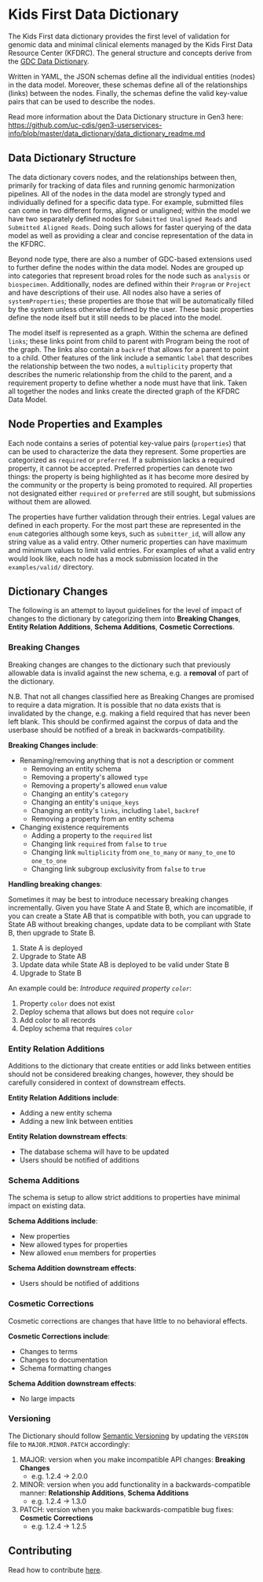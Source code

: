 # Kids First Data Dictionary

The Kids First data dictionary provides the first
level of validation for genomic data and minimal clinical elements
managed by the Kids First Data Resource Center (KFDRC).
The general structure and concepts derive from the [GDC Data Dictionary](https://github.com/nci-gdc/gdcdictionary).

Written in YAML, the JSON schemas define all the individual entities (nodes) in the
data model. Moreover, these schemas define all of the
relationships (links) between the nodes. Finally, the schemas define
the valid key-value pairs that can be used to describe the nodes.

Read more information about the Data Dictionary structure in Gen3 here:
https://github.com/uc-cdis/gen3-userservices-info/blob/master/data_dictionary/data_dictionary_readme.md

## Data Dictionary Structure

The data dictionary covers nodes, and the relationships between then,
primarily for tracking of data files and running genomic harmonization pipelines.
All of the nodes in the data model are strongly typed and individually
defined for a specific data type. For example, submitted files can come in two different forms,
aligned or unaligned; within the model we have two separately defined nodes for
`Submitted Unaligned Reads` and `Submitted Aligned Reads`. Doing such allows for faster querying of
the data model as well as providing a clear and concise representation of the data in the KFDRC.

Beyond node type, there are also a number of GDC-based extensions used to further define the nodes within
the data model. Nodes are grouped up into categories that represent broad roles for the node such
as `analysis` or `biospecimen`. Additionally, nodes are defined within their `Program` or `Project`
and have descriptions of their use. All nodes also have a series of `systemProperties`; these
properties are those that will be automatically filled by the system unless otherwise defined by
the user.  These basic properties define the node itself but it still needs to be placed into the model.

The model itself is represented as a graph. Within the schema are defined `links`; these links
point from child to parent with Program being the root of the graph. The links also contain a
`backref` that allows for a parent to point to a child. Other features of the link include a
semantic `label` that describes the relationship between the two nodes, a `multiplicity` property
that describes the numeric relationship from the child to the parent, and a requirement property
to define whether a node must have that link. Taken all together the nodes and links create the
directed graph of the KFDRC Data Model.

## Node Properties and Examples

Each node contains a series of potential key-value pairs (`properties`) that can be used to
characterize the data they represent. Some properties are categorized as `required` or `preferred`.
If a submission lacks a required property, it cannot be accepted. Preferred properties can denote
two things: the property is being highlighted as it has become more desired by the community or
the property is being promoted to required. All properties not designated either `required` or
`preferred` are still sought, but submissions without them are allowed.

The properties have further validation through their entries. Legal values are defined in each
property. For the most part these are represented in the `enum` categories although some keys,
such as `submitter_id`, will allow any string value as a valid entry. Other numeric properties
can have maximum and minimum values to limit valid entries.  For examples of what a valid entry
would look like, each node has a mock submission located in the `examples/valid/` directory.

## Dictionary Changes

The following is an attempt to layout guidelines for the level of
impact of changes to the dictionary by categorizing them into
**Breaking Changes**, **Entity Relation Additions**, **Schema Additions**,
**Cosmetic Corrections**.

### Breaking Changes

Breaking changes are changes to the dictionary such that previously
allowable data is invalid against the new schema, e.g. a **removal** of
part of the dictionary.

N.B. That not all changes classified here as Breaking Changes are
promised to require a data migration.  It is possible that no data
exists that is invalidated by the change, e.g. making a
field required that has never been left blank.  This should be
confirmed against the corpus of data and the userbase should be
notified of a break in backwards-compatibility.

**Breaking Changes include**:
- Renaming/removing anything that is not a description or comment
  - Removing an entity schema
  - Removing a property's allowed `type`
  - Removing a property's allowed `enum` value
  - Changing an entity's `category`
  - Changing an entity's `unique_keys`
  - Changing an entity's `links`, including `label`, `backref`
  - Removing a property from an entity schema
- Changing existence requirements
  - Adding a property to the `required` list
  - Changing link `required` from `false` to `true`
  - Changing link `multiplicity` from `one_to_many` or `many_to_one` to `one_to_one`
  - Changing link subgroup exclusivity from `false` to `true`


**Handling breaking changes**:

Sometimes it may be best to introduce necessary breaking changes
incrementally.  Given you have State A and State B, which are
incomatible, if you can create a State AB that is compatible with
both, you can upgrade to State AB without breaking changes, update
data to be compliant with State B, then upgrade to State B.

1. State A is deployed
2. Upgrade to State AB
3. Update data while State AB is deployed to be valid under State B
4. Upgrade to State B

An example could be: _Introduce required property `color`_:

1. Property `color` does not exist
2. Deploy schema that allows but does not require `color`
3. Add color to all records
4. Deploy schema that requires `color`


### Entity Relation Additions

Additions to the dictionary that create entities or add links between
entities should not be considered breaking changes, however, they
should be carefully considered in context of downstream effects.

**Entity Relation Additions include**:
- Adding a new entity schema
- Adding a new link between entities


**Entity Relation downstream effects**:
- The database schema will have to be updated
- Users should be notified of additions

### Schema Additions

The schema is setup to allow strict additions to properties have minimal
impact on existing data.


**Schema Additions include**:
- New properties
- New allowed types for properties
- New allowed `enum` members for properties

**Schema Addition downstream effects**:
- Users should be notified of additions


### Cosmetic Corrections

Cosmetic corrections are changes that have little to no behavioral
effects.

**Cosmetic Corrections include**:
- Changes to terms
- Changes to documentation
- Schema formatting changes

**Schema Addition downstream effects**:
- No large impacts


### Versioning

The Dictionary should
follow [Semantic Versioning](http://semver.org/) by updating the
`VERSION` file to `MAJOR.MINOR.PATCH` accordingly:

1. MAJOR: version when you make incompatible API changes: **Breaking Changes**
   - e.g. 1.2.4 -> 2.0.0
2. MINOR: version when you add functionality in a backwards-compatible manner: **Relationship Additions**, **Schema Additions**
   - e.g. 1.2.4 -> 1.3.0
3. PATCH: version when you make backwards-compatible bug fixes: **Cosmetic Corrections**
   - e.g. 1.2.4 -> 1.2.5

## Contributing

Read how to contribute [here](https://github.com/kids-first/kf-dictionary/blob/develop/CONTRIBUTING.md).
